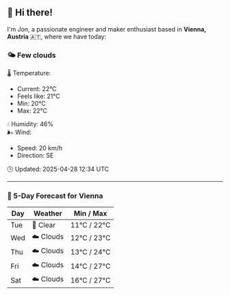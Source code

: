 ## 👋 Hi there!

I'm Jon, a passionate engineer and maker enthusiast based in **Vienna, Austria** 🇦🇹, where we have today:

### 🌤️ Few clouds 

🌡️ Temperature: 
* Current: 22°C
* Feels like: 21°C
* Min: 20°C 
* Max: 22°C  

💧 Humidity: 46%  
🌬️ Wind: 
* Speed: 20 km/h 
* Direction: SE  

🕒 Updated: 2025-04-28 12:34 UTC

---

### 📅 5-Day Forecast for Vienna

| Day | Weather | Min / Max |
|-----|---------|------------|
| Tue | 🌙 Clear | 11°C / 22°C |
| Wed | ☁️ Clouds | 12°C / 23°C |
| Thu | ☁️ Clouds | 13°C / 24°C |
| Fri | ☁️ Clouds | 14°C / 27°C |
| Sat | ☁️ Clouds | 16°C / 27°C |
